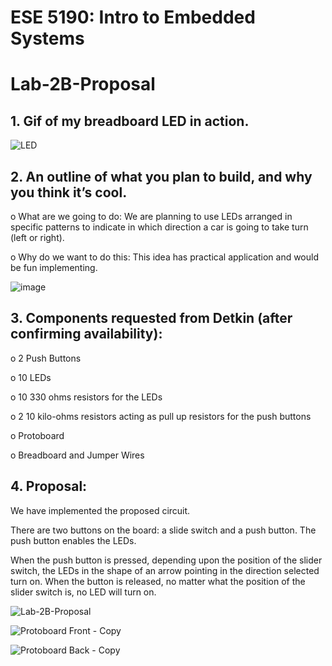 # ESE 5190: Intro to Embedded Systems

# Lab-2B-Proposal

## 1.   Gif of my breadboard LED in action.

![LED](https://user-images.githubusercontent.com/73771085/197127866-9a1b8ef1-c80c-449a-8f92-fe55446043d2.gif)

##	2.  An outline of what you plan to build, and why you think it’s cool.

o	What are we going to do: We are planning to use LEDs arranged in specific patterns to indicate in which direction a car is going to take turn (left or right).

o	Why do we want to do this: This idea has practical application and would be fun implementing.

![image](https://user-images.githubusercontent.com/73771085/197131422-b4575105-7297-4df1-a12e-76cf7cce27b1.png)

##	3.  Components requested from Detkin (after confirming availability):

o	2 Push Buttons

o	10 LEDs

o	10 330 ohms resistors for the LEDs

o	2 10 kilo-ohms resistors acting as pull up resistors for the push buttons

o	Protoboard

o	Breadboard and Jumper Wires

##	4. Proposal:

We have implemented the proposed circuit.

There are two buttons on the board: a slide switch and a push button. The push button enables the LEDs.

When the push button is pressed, depending upon the position of the slider switch, the LEDs in the shape of an arrow pointing in the direction selected turn on. When the button is released, no matter what the position of the slider switch is, no LED will turn on.

![Lab-2B-Proposal](https://user-images.githubusercontent.com/73771085/200074548-9859a580-284c-4cc2-bce4-f13ee1390a39.gif)

![Protoboard Front - Copy](https://user-images.githubusercontent.com/73771085/200075264-20a71a41-8a5f-45ec-86c7-24c38faa097a.jpeg)

![Protoboard Back - Copy](https://user-images.githubusercontent.com/73771085/200075266-6cbc3c12-737a-4f62-92c1-74f03048d18f.jpeg)



